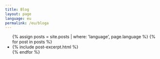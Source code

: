 ```yaml
---
title: Blog
layout: page
language: eu
permalink: /eu/bloga
---
```


<ul class="grid">
{% assign posts = site.posts | where: 'language', page.language %}
{% for post in posts %}
<li>
  {% include post-excerpt.html %}
</li>
{% endfor %}
</ul>
